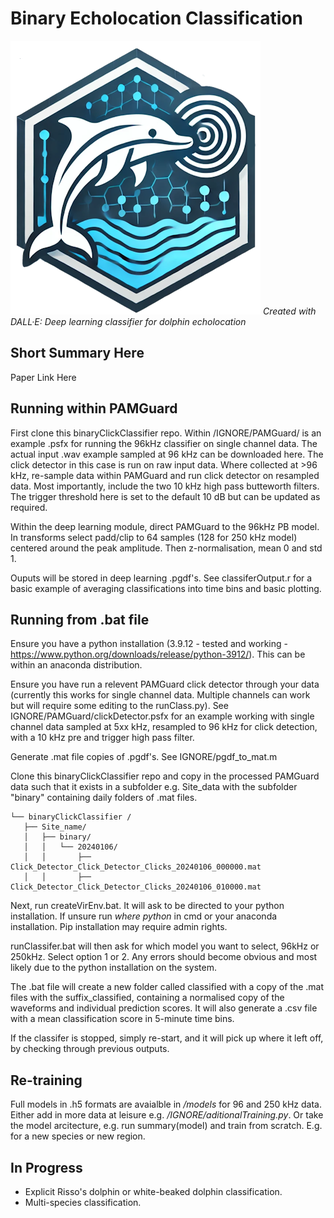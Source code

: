 # Binary Echolocation Classification

![image](logo.png)
*Created with DALL·E: Deep learning classifier for dolphin echolocation*

## Short Summary Here

Paper Link Here

## Running within PAMGuard
 First clone this binaryClickClassifier repo. Within /IGNORE/PAMGuard/ is an example .psfx for running the 96kHz classifier on single channel data. The actual input .wav example sampled at 96 kHz can be downloaded here. The click detector in this case is run on raw input data. Where collected at >96 kHz, re-sample data within PAMGuard and run click detector on resampled data. Most importantly, include the two 10 kHz high pass butteworth filters. The trigger threshold here is set to the default 10 dB but can be updated as required.
 
 Within the deep learning module, direct PAMGuard to the 96kHz PB model. In transforms select padd/clip to 64 samples (128 for 250 kHz model) centered around the peak amplitude. Then z-normalisation, mean 0 and std 1. 
 
 Ouputs will be stored in deep learning .pgdf's. See classiferOutput.r for a basic example of averaging classifications into time bins and basic plotting. 
 
 ## Running from .bat file
 Ensure you have a python installation (3.9.12 - tested and working - https://www.python.org/downloads/release/python-3912/). This can be within an anaconda distribution. 
 
 Ensure you have run a relevent PAMGuard click detector through your data (currently this works for single channel data. Multiple channels can work but will require some editing to the runClass.py). See IGNORE/PAMGuard/clickDetector.psfx for an example working with single channel data sampled at 5xx kHz, resampled to 96 kHz for click detection, with a 10 kHz pre and trigger high pass filter.
 
 Generate .mat file copies of .pgdf's. See IGNORE/pgdf_to_mat.m
 
 Clone this binaryClickClassifier repo and copy in the processed PAMGuard data such that it exists in a subfolder e.g. Site_data with the subfolder "binary" containing daily folders of .mat files. 
 ```
 └── binaryClickClassifier /
    ├── Site_name/
    │   ├── binary/
    │   │   └── 20240106/
    │   │       ├── Click_Detector_Click_Detector_Clicks_20240106_000000.mat
    │   │       ├── Click_Detector_Click_Detector_Clicks_20240106_010000.mat
```

 Next, run createVirEnv.bat. It will ask to be directed to your python installation. If unsure run *where python* in cmd or your anaconda installation. Pip installation may require admin rights. 
 
 runClassifer.bat will then ask for which model you want to select, 96kHz or 250kHz. Select option 1 or 2. Any errors should become obvious and most likely due to the python installation on the system.
 
 The .bat file will create a new folder called classified with a copy of the .mat files with the suffix_classified, containing a normalised copy of the waveforms and individual prediction scores. It will also generate a .csv file with a mean classification score in 5-minute time bins.
 
 If the classifer is stopped, simply re-start, and it will pick up where it left off, by checking through previous outputs. 
 
 ## Re-training
Full models in .h5 formats are avaialble in */models* for 96 and 250 kHz data. Either add in more data at leisure e.g. */IGNORE/aditionalTraining.py*. Or take the model arcitecture, e.g. run summary(model) and train from scratch. E.g. for a new species or new region.  

## In Progress
  - Explicit Risso's dolphin or white-beaked dolphin classification.
  - Multi-species classification.
 
